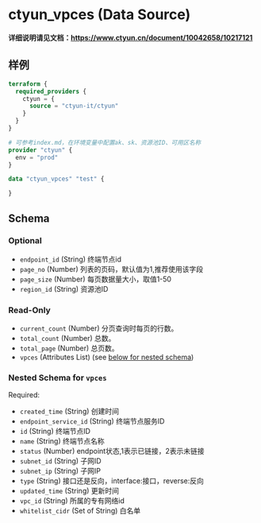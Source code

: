 # ctyun_vpces (Data Source)
**详细说明请见文档：https://www.ctyun.cn/document/10042658/10217121**



## 样例

```terraform
terraform {
  required_providers {
    ctyun = {
      source = "ctyun-it/ctyun"
    }
  }
}

# 可参考index.md，在环境变量中配置ak、sk、资源池ID、可用区名称
provider "ctyun" {
  env = "prod"
}

data "ctyun_vpces" "test" {

}
```

<!-- schema generated by tfplugindocs -->
## Schema

### Optional

- `endpoint_id` (String) 终端节点id
- `page_no` (Number) 列表的页码，默认值为1,推荐使用该字段
- `page_size` (Number) 每页数据量大小，取值1-50
- `region_id` (String) 资源池ID

### Read-Only

- `current_count` (Number) 分页查询时每页的行数。
- `total_count` (Number) 总数。
- `total_page` (Number) 总页数。
- `vpces` (Attributes List) (see [below for nested schema](#nestedatt--vpces))

<a id="nestedatt--vpces"></a>
### Nested Schema for `vpces`

Required:

- `created_time` (String) 创建时间
- `endpoint_service_id` (String) 终端节点服务ID
- `id` (String) 终端节点ID
- `name` (String) 终端节点名称
- `status` (Number) endpoint状态,1表示已链接，2表示未链接
- `subnet_id` (String) 子网ID
- `subnet_ip` (String) 子网IP
- `type` (String) 接口还是反向，interface:接口，reverse:反向
- `updated_time` (String) 更新时间
- `vpc_id` (String) 所属的专有网络id
- `whitelist_cidr` (Set of String) 白名单